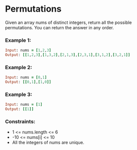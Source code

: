 # Permutations

Given an array nums of distinct integers, return all the possible permutations. You can return the answer in any order.

### Example 1:
```ruby
Input: nums = [1,2,3]
Output: [[1,2,3],[1,3,2],[2,1,3],[2,3,1],[3,1,2],[3,2,1]]
```
### Example 2:
```ruby
Input: nums = [0,1]
Output: [[0,1],[1,0]]
```
### Example 3:
```ruby
Input: nums = [1]
Output: [[1]]
```
### Constraints:

- 1 <= nums.length <= 6
- -10 <= nums[i] <= 10
- All the integers of nums are unique.
